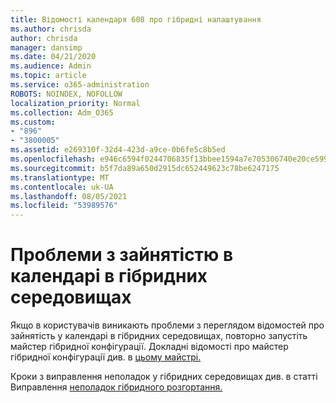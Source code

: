 ```yaml
---
title: Відомості календаря 608 про гібридні налаштування
ms.author: chrisda
author: chrisda
manager: dansimp
ms.date: 04/21/2020
ms.audience: Admin
ms.topic: article
ms.service: o365-administration
ROBOTS: NOINDEX, NOFOLLOW
localization_priority: Normal
ms.collection: Adm_O365
ms.custom:
- "896"
- "3800005"
ms.assetid: e269310f-32d4-423d-a9ce-0b6fe5c8b5ed
ms.openlocfilehash: e946c6594f0244706835f13bbee1594a7e705306740e20ce599cad18d70fb79c
ms.sourcegitcommit: b5f7da89a650d2915dc652449623c78be6247175
ms.translationtype: MT
ms.contentlocale: uk-UA
ms.lasthandoff: 08/05/2021
ms.locfileid: "53989576"
---
```

# <a name="calendar-freebusy-issues-in-hybrid-environments"></a>Проблеми з зайнятістю в календарі в гібридних середовищах

Якщо в користувачів виникають проблеми з переглядом відомостей про зайнятість у календарі в гібридних середовищах, повторно запустіть майстер гібридної конфігурації. Докладні відомості про майстер гібридної конфігурації див. в [цьому майстрі.](https://go.microsoft.com/fwlink/p/?linkid=528149)

Кроки з виправлення неполадок у гібридних середовищах див. в статті Виправлення [неполадок гібридного розгортання.](https://technet.microsoft.com/library/jj659053.aspx)
